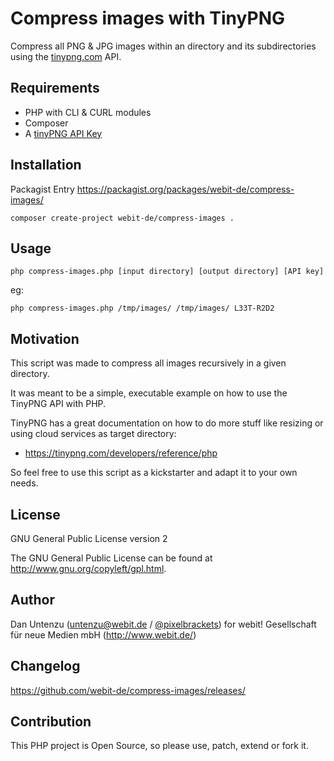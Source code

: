 Compress images with TinyPNG
============================

Compress all PNG & JPG images within an directory and its subdirectories using the [tinypng.com](https://tinypng.com/) API.

Requirements
------------

  * PHP with CLI & CURL modules
  * Composer
  * A [tinyPNG API Key](https://tinypng.com/developers)

Installation
------------

Packagist Entry https://packagist.org/packages/webit-de/compress-images/

    composer create-project webit-de/compress-images .

Usage
-----

    php compress-images.php [input directory] [output directory] [API key]

eg: 

    php compress-images.php /tmp/images/ /tmp/images/ L33T-R2D2

Motivation
----------

This script was made to compress all images recursively in a given directory.

It was meant to be a simple, executable example on how to use the TinyPNG API with PHP.

TinyPNG has a great documentation on how to do more stuff like resizing or
using cloud services as target directory:

  * https://tinypng.com/developers/reference/php

So feel free to use this script as a kickstarter and adapt it to your own needs.

License
-------

GNU General Public License version 2

The GNU General Public License can be found at http://www.gnu.org/copyleft/gpl.html.

Author
------

Dan Untenzu (<untenzu@webit.de> / [@pixelbrackets](https://github.com/pixelbrackets))
for webit! Gesellschaft für neue Medien mbH (http://www.webit.de/)

Changelog
---------

https://github.com/webit-de/compress-images/releases/

Contribution
------------

This PHP project is Open Source, so please use, patch, extend or fork it.
